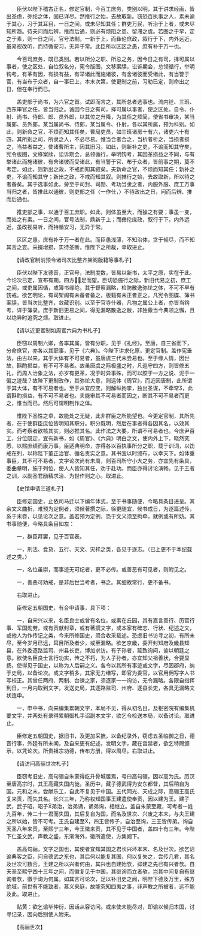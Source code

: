 <!-- { "loadSidebar": true } -->
　　臣伏以陛下稽古正名，修定官制，今百工庶务，类别以明，其于讲求经画，皆出圣虑，弥纶之体，固已详尽。然推行之始，去故取新。窃恐百执事之人，素未谕于其心，习于其耳目，一日之间，或未尽知其任；群吏万民，听治于上者，或未尽知所趋。待夫问而后辨，推而后通，则必有烦阻之患、留滞之虞。若图之于早，定之于素，则一日之间，官号法制，一新于上，而彝伦庶政，叙行于下，内外远近，虽易视改听，而持循安习，无异于常。此臣所以区区之愚，庶有补于万一也。

　　今百司庶务，既已类别。若以所分之职、所总之务，因今日之有司，择可属以事者，使之区处，自位叙名分，宪令版图，文移案牍，讼诉期会，总领循行，举明钩考，有革有因，有损有益，有举诸此而施诸彼，有舍诸彼而受诸此，有当警于官，有当布于众者，自一事已上，本末次第，使更制之前，习勒已定，则命出之日，但在奉行而已。

　　盖吏部于尚书，为六官之首。试即而言之，其所总者选事也。流内铨、三班、西东审官之任，皆当归之。诚因今日之有司，择可属以事者，使之区处。自令、仆射、尚书、侍郎、郎、员外郎，以其位之升降，为其任之烦简，使省书审决，某当属郎、员外郎，某当属尚书、侍郎，某当属令、仆射，各以其所属，预为科别。如此，则新命之官，不烦而知其任矣，曹局吏员，如三班诸房十有六，诸吏六十有四，其所别之司，所隶之人，不必尽易。惟当合者合之，当析者析之，当损者损之，当益者益之，使诸曹所主，因其旧习。如此，则新补之吏，不谕而知其守矣，宪令版图，文移案牍，讼诉期会，总领循行，举明钩考，其因革损益之不同，与有举诸此而施诸彼，有舍诸彼而受诸此，有当警于官、布于众者，皆前事之期，莫不考定。如此，则新出之政，不戒而知其叙矣。夫新命之官，不烦而知其任；新补之吏，不谕而知其守；新出之政，不戒而知其叙。则推行之始，去故取新，所以待之者备矣。其于选事如此，旁至于司封、司勋、考功当隶之者，内服外服、庶工万事当归之者，皆推此以通彼，则吏部之任〈一作仕，〉不待政出之日，问而后辨、推而后通也。

　　推吏部之事，以通于百工庶职。如此，则体虽至大，而操之有要；事虽一变，而处之有素。一日之间，官号法制，鼎新于上；而彝伦庶政，叙行于下。内外远近，虽改视易听，而持循安习，无异于常。

　　区区之愚，庶有补于万一者在此。而臣愚浅薄，不知治体，贪于倾尽，而不知其言之妄。采掇增损，实待圣断，惟陛下之所裁，幸取进止。

　　【请改官制前预令诸司次比整齐架阁版籍等事札子】

　　臣伏以陛下发德音，正官号，法制度数，皆易以新书，太平之原，实在于此。今论次已定，宣布有期。四方足而望。臣切恐施行之际，新旧代易之初，庶工之间，或吏属因循，或簿书缘绝，其于督察漏略，检防散逸弥纶之体，不可不早有饬戒。欲乞明论，有司架阁有未备者备之，版籍有未正者正之。凡宪令图牒、簿书案牍，皆当次比整齐，敛藏识别。以至于官寺什器，凡物之属公上者，亦皆当钩考，详于簿录。庶于新旧更易之间，得无漏略散逸之敝，非独儆当今典领之懈，且以绝异时追究之烦。取进止。

　　【请以近更官制如周官六典为书札子】

　　臣窃以周制六卿，各率其属，皆有分职，见于《礼经》。至唐，自三省而下，分命庶官，亦各以其职事，见于《六典》。今陛下讲求化原，更定官制。盖作宪垂法，由古以来，其于大体有不可易者，虽唐虞三代未尝易也。至于缘人情，因世故，斟酌损益，有不可不易者。故虽唐虞之际极盛之时，凡巡守四方，则皆修五礼，而周人治象之法，亦岁有更革，况于时异事殊，而可以胶于一方之说、泥于一偏之迹哉？故陛下更制改作，其弥纶大意，则远体《周官》，而近因唐制，此所谓于其大体，有不可易者也。至于从宜应变，则解纵拘挛，独出圣谋，不牵常，此谓斟酌损益，有不可不易者也。夫能审其不可易者而因之，断其不可不易者而更之，惟当而已，然后可谓明制作之体。

　　惟陛下圣性之卓，故能处之无疑，此非群臣之所能望也。今更定官制，其所先者，在于使群臣庶位皆明知其职分。职分既明，然后在事者得各因其名，以效其实。而考察者欲核其实，则必推其名。此作法之大要，所谓不可易者也。今庶尹百工，分位既定，宜有新书，如《周官》、《六典》明白之文，使内外上下，晓然究悉，以熙庶绩而康万事。臣适典明命，亦得各以百执事所分之职，载于训词，以饬戒在列，以称陛下董正治官、循名责实之意。其书宜以时颁布，以幸天下。如体重事巨，其不可不易者，文字论次尚有未周，则百司所守小大之务，亦宜先有条具，委曲章明，施于列位，使人人皆知其任，劝于赴功。而臣亦得讨论演畅，见于王者之训，以副圣君励精求治、为世作则之心。取进止。

　　【史馆申请三道札子】

　　臣修定国史，止依司马迁以下编年体式，至于书事随便，今略具条目进呈。其余文义曲折，难预为定例者，须候著撰之际，徐更随宜，候书成日，为逐篇述传，系于末卷，以见论次之意。盖若预为定例，恐于文义须至拘牵，就例或有所妨。其书事随便，今略具条目如左：

　　一，群臣拜罢，见于百官表。

　　一，刑法、食货、五行、天文、灾祥之类，各见于逐志。〈已上更不于本纪载述之类。〉

　　一，名位虽崇，而事迹无可纪者，更不必传。或善恶有可见者，则附见之。

　　一，善恶可劝戒，是非后世当考者，书之。其细故常行，更不备书。

　　右取进止。

　　臣修定五朝国史，有合申请事，具下项：

　　一，自宋兴以来，名臣良士或曾有名位，或素在丘园，其有嘉言善行、历官行事、军国勋劳，或有贡献封章，或有著撰文字，或本家有碑志、行状、纪述之文，或他人为作传记之类，今来所修国史，须合收采载述。恐虑旧书访寻之初，有所未尽，至今岁月已远，耳目所及者少，或至漏略。欲乞京畿，委开封知府及畿县知县，在外委逐路监司、州县长吏，博加求访。有子孙者，延致询问，谕以朝廷之意。欲使名臣良士言行功实，传之不朽，为人子孙者，亦宜知父祖善状，合要显扬，使得见于国史，以称为人后嗣之义。各令以其所有事迹或文字，尽因郡府，纳于史局，以备论次。或文字稍多，其家无力缮写，即官为委官，以官用佣写字人书写校正。其曾任两府、两制、台谏之家，须逐家一一询访，无令漏略。各限自指挥到日，一月内取到文字，发送史局，其逐路监司、州府、逐县长吏，各具无漏略文状连申。

　　一，申中书，向来编集累朝文字，本局不见，得从初名目，及枢密院有编集机要文字，并两处有录得累朝御札手诏副本文字，欲乞令检送本局，以备讨论。取进止。

　　臣修定五朝国史，据旧书，及更加采摭，以备纪录外，窃虑五圣临御之日，德音行事，外廷有所未闻，及自来更有纪述，发明文字，藏在宫禁者，欲乞特赐颁示，以凭论次。所贵祖宗功德，传布方册，得以周尽。右取进止。

　　【请访问高骊世次札子】

　　臣窃考旧史，高句骊自朱蒙得纥升骨城居焉，号曰高句骊，因以高为氏。历汉至唐高宗时，其王高藏失国内徙。圣历中，藏子德武得为安东都督，其后稍自为国。元和之末，尝献乐工，自此不复见于中国。五代同光、天成之际，高骊王高氏复来贡，而失其名。长兴三年，乃称权知国事王建遣使奉贡，因以建为王。建子武，武子昭，昭子弟治，治弟诵，诵弟询，相继立。盖自朱蒙至藏，可考者一姓九百年，传二十一君而失国，其后复自为国，而名及世次、兴废之本末，与夫王建之所以始，皆不可考。王氏自建至，四王皆传子，自治至询，三王皆传弟。询自天圣八年来贡，至熙宁三年，今王徽来贡，其不见于中国者，盖四十有三年。今陛下仁圣文武，声教之盛，东渐海外，徽所遣使，方集阙下。

　　盖高句骊，文字之国也，其使者宜知其国之君长兴坏本末、名及世次。欲乞诏谕典客之臣，问自德武之东也，其后何以能复其国，何以复失之，尝传几君，其名及世次可数否，王建之所以兴者何由，其兴也自建始欤，抑建之先已有兴者欤。自天圣至熙宁四十三年之间，而徽复见于中国，其继询而立者欤，岂其中间复自有继询者欤，徽于询为何属。如其言可论次，足以补旧史之阙，明陛下德及万里，殊方绝域，前世有不能致者，慕义来庭，故能究知四夷之事，非声教之所被者，远不能及此。取进止。

　　贴黄：欲乞谕毕仲衍，因话从容访问。或来使未能尽对，即谕以候归本国，讨寻记录，因向后别使人附来。

　　【高骊世次】

